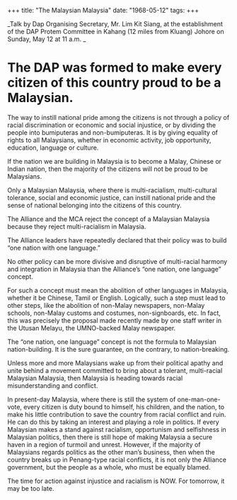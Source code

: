 +++ 
title: "The Malaysian Malaysia"
date: "1968-05-12"
tags:
+++

_Talk by Dap Organising Secretary, Mr. Lim Kit Siang, at the establishment of the DAP Protem Committee in Kahang (12 miles from Kluang) Johore on Sunday, May 12 at 11 a.m.
_
# The DAP was formed to make every citizen of this country proud to be a Malaysian.

The way to instill national pride among the citizens is not through a policy of racial discrimination or economic and social injustice, or by dividing the people into bumiputeras and non-bumiputeras. It is by giving equality of rights to all Malaysians, whether in economic activity, job opportunity, education, language or culture.

If the nation we are building in Malaysia is to become a Malay, Chinese or Indian nation, then the majority of the citizens will not be proud to be Malaysians.

Only a Malaysian Malaysia, where there is multi-racialism, multi-cultural tolerance, social and economic justice, can instill national pride and the sense of national belonging into the citizens of this country.</u>

The Alliance and the MCA reject the concept of a Malaysian Malaysia because they reject multi-racialism in Malaysia.

The Alliance leaders have repeatedly declared that their policy was to build “one nation with one language.”

No other policy can be more divisive and disruptive of multi-racial harmony and integration in Malaysia than the Alliance’s “one nation, one language” concept.

For such a concept must mean the abolition of other languages in Malaysia, whether it be Chinese, Tamil or English. Logically, such a step must lead to other steps, like the abolition of non-Malay newspapers, non-Malay schools, non-Malay customs and costumes, non-signboards, etc. In fact, this was precisely the proposal made recently made by one staff writer in the Utusan Melayu, the UMNO-backed Malay newspaper.

The “one nation, one language” concept is not the formula to Malaysian nation-building. It is the sure guarantee, on the contrary, to nation-breaking.

Unless more and more Malaysians wake up from their political apathy and unite behind a movement committed to bring about a tolerant, multi-racial Malaysian Malaysia, then Malaysia is heading towards racial misunderstanding and conflict.

In present-day Malaysia, where there is still the system of one-man-one-vote, every citizen is duty bound to himself, his children, and the nation, to make his little contribution to save the country from racial conflict and ruin. He can do this by taking an interest and playing a role in politics. If every Malaysian makes a stand against racialism, opportunism and selfishness in Malaysian politics, then there is still hope of making Malaysia a secure haven in a region of turmoil and unrest. However, if the majority of Malaysians regards politics as the other man’s business, then when the country breaks up in Penang-type racial conflicts, it is not only the Alliance government, but the people as a whole, who must be equally blamed.

The time for action against injustice and racialism is NOW. For tomorrow, it may be too late.
 
